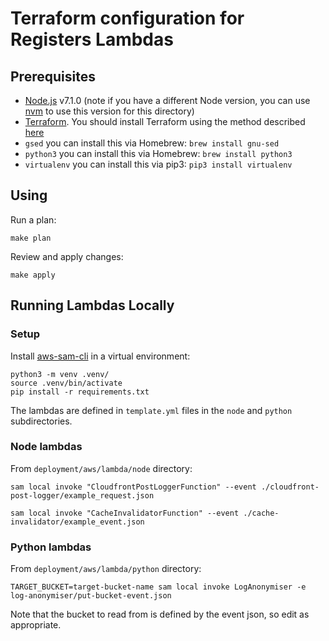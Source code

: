 # Terraform configuration for Registers Lambdas

## Prerequisites

* [Node.js](https://nodejs.org/) v7.1.0 (note if you have a different Node version, you can use [nvm](https://github.com/creationix/nvm) to use this version for this directory)
* [Terraform](https://www.terraform.io/). You should install Terraform using the method described [here](https://github.com/openregister/deployment/blob/master/README.md#prerequisites)
* `gsed` you can install this via Homebrew: `brew install gnu-sed`
* `python3` you can install this via Homebrew: `brew install python3`
* `virtualenv` you can install this via pip3: `pip3 install virtualenv`

## Using

Run a plan:

```
make plan
```

Review and apply changes:

```
make apply
```

## Running Lambdas Locally

### Setup
Install [aws-sam-cli](https://github.com/awslabs/aws-sam-cli) in a virtual environment:

```
python3 -m venv .venv/
source .venv/bin/activate
pip install -r requirements.txt
```

The lambdas are defined in `template.yml` files in the `node` and `python` subdirectories.

### Node lambdas
From `deployment/aws/lambda/node` directory:

```
sam local invoke "CloudfrontPostLoggerFunction" --event ./cloudfront-post-logger/example_request.json
```

```
sam local invoke "CacheInvalidatorFunction" --event ./cache-invalidator/example_event.json
```

### Python lambdas
From `deployment/aws/lambda/python` directory:

```
TARGET_BUCKET=target-bucket-name sam local invoke LogAnonymiser -e log-anonymiser/put-bucket-event.json
```

Note that the bucket to read from is defined by the event json, so edit as appropriate.